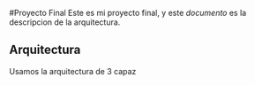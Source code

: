 #Proyecto Final
Este es mi proyecto final, y este *documento* es la descripcion de la arquitectura. 
## Arquitectura 
Usamos la arquitectura de 3 capaz 